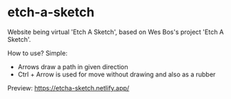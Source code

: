 # etch-a-sketch

Website being virtual 'Etch A Sketch', based on Wes Bos's project 'Etch A Sketch'.

How to use? Simple:
- Arrows draw a path in given direction
- Ctrl + Arrow is used for move without drawing and also as a rubber

Preview: 
https://etcha-sketch.netlify.app/
